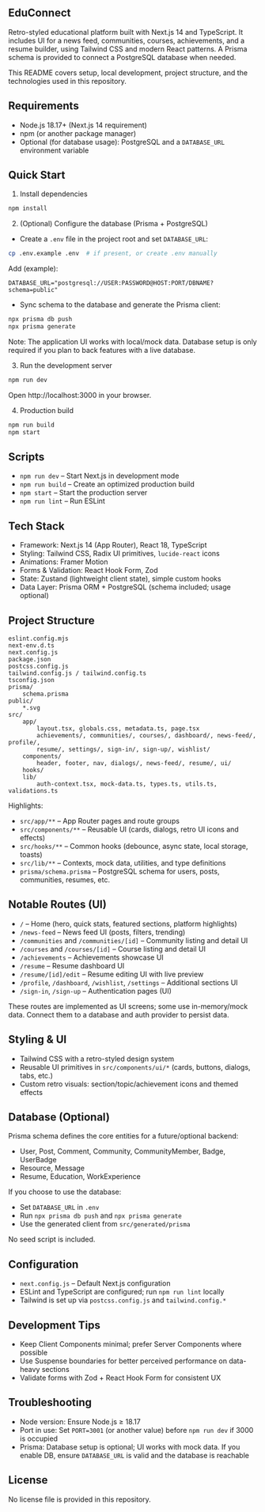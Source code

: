 ## EduConnect

Retro-styled educational platform built with Next.js 14 and TypeScript. It includes UI for a news feed, communities, courses, achievements, and a resume builder, using Tailwind CSS and modern React patterns. A Prisma schema is provided to connect a PostgreSQL database when needed.

This README covers setup, local development, project structure, and the technologies used in this repository.

## Requirements

- Node.js 18.17+ (Next.js 14 requirement)
- npm (or another package manager)
- Optional (for database usage): PostgreSQL and a `DATABASE_URL` environment variable

## Quick Start

1) Install dependencies

```bash
npm install
```

2) (Optional) Configure the database (Prisma + PostgreSQL)

- Create a `.env` file in the project root and set `DATABASE_URL`:

```bash
cp .env.example .env  # if present, or create .env manually
```

Add (example):

```
DATABASE_URL="postgresql://USER:PASSWORD@HOST:PORT/DBNAME?schema=public"
```

- Sync schema to the database and generate the Prisma client:

```bash
npx prisma db push
npx prisma generate
```

Note: The application UI works with local/mock data. Database setup is only required if you plan to back features with a live database.

3) Run the development server

```bash
npm run dev
```

Open http://localhost:3000 in your browser.

4) Production build

```bash
npm run build
npm start
```

## Scripts

- `npm run dev` – Start Next.js in development mode
- `npm run build` – Create an optimized production build
- `npm start` – Start the production server
- `npm run lint` – Run ESLint

## Tech Stack

- Framework: Next.js 14 (App Router), React 18, TypeScript
- Styling: Tailwind CSS, Radix UI primitives, `lucide-react` icons
- Animations: Framer Motion
- Forms & Validation: React Hook Form, Zod
- State: Zustand (lightweight client state), simple custom hooks
- Data Layer: Prisma ORM + PostgreSQL (schema included; usage optional)

## Project Structure

```
eslint.config.mjs
next-env.d.ts
next.config.js
package.json
postcss.config.js
tailwind.config.js / tailwind.config.ts
tsconfig.json
prisma/
	schema.prisma
public/
	*.svg
src/
	app/
		layout.tsx, globals.css, metadata.ts, page.tsx
		achievements/, communities/, courses/, dashboard/, news-feed/, profile/,
		resume/, settings/, sign-in/, sign-up/, wishlist/
	components/
		header, footer, nav, dialogs/, news-feed/, resume/, ui/
	hooks/
	lib/
		auth-context.tsx, mock-data.ts, types.ts, utils.ts, validations.ts
```

Highlights:
- `src/app/**` – App Router pages and route groups
- `src/components/**` – Reusable UI (cards, dialogs, retro UI icons and effects)
- `src/hooks/**` – Common hooks (debounce, async state, local storage, toasts)
- `src/lib/**` – Contexts, mock data, utilities, and type definitions
- `prisma/schema.prisma` – PostgreSQL schema for users, posts, communities, resumes, etc.

## Notable Routes (UI)

- `/` – Home (hero, quick stats, featured sections, platform highlights)
- `/news-feed` – News feed UI (posts, filters, trending)
- `/communities` and `/communities/[id]` – Community listing and detail UI
- `/courses` and `/courses/[id]` – Course listing and detail UI
- `/achievements` – Achievements showcase UI
- `/resume` – Resume dashboard UI
- `/resume/[id]/edit` – Resume editing UI with live preview
- `/profile`, `/dashboard`, `/wishlist`, `/settings` – Additional sections UI
- `/sign-in`, `/sign-up` – Authentication pages (UI)

These routes are implemented as UI screens; some use in-memory/mock data. Connect them to a database and auth provider to persist data.

## Styling & UI

- Tailwind CSS with a retro-styled design system
- Reusable UI primitives in `src/components/ui/*` (cards, buttons, dialogs, tabs, etc.)
- Custom retro visuals: section/topic/achievement icons and themed effects

## Database (Optional)

Prisma schema defines the core entities for a future/optional backend:

- User, Post, Comment, Community, CommunityMember, Badge, UserBadge
- Resource, Message
- Resume, Education, WorkExperience

If you choose to use the database:
- Set `DATABASE_URL` in `.env`
- Run `npx prisma db push` and `npx prisma generate`
- Use the generated client from `src/generated/prisma`

No seed script is included.

## Configuration

- `next.config.js` – Default Next.js configuration
- ESLint and TypeScript are configured; run `npm run lint` locally
- Tailwind is set up via `postcss.config.js` and `tailwind.config.*`

## Development Tips

- Keep Client Components minimal; prefer Server Components where possible
- Use Suspense boundaries for better perceived performance on data-heavy sections
- Validate forms with Zod + React Hook Form for consistent UX

## Troubleshooting

- Node version: Ensure Node.js ≥ 18.17
- Port in use: Set `PORT=3001` (or another value) before `npm run dev` if 3000 is occupied
- Prisma: Database setup is optional; UI works with mock data. If you enable DB, ensure `DATABASE_URL` is valid and the database is reachable

## License

No license file is provided in this repository.
